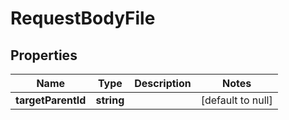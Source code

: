 # RequestBodyFile

## Properties
Name | Type | Description | Notes
------------ | ------------- | ------------- | -------------
**targetParentId** | **string** |  | [default to null]


